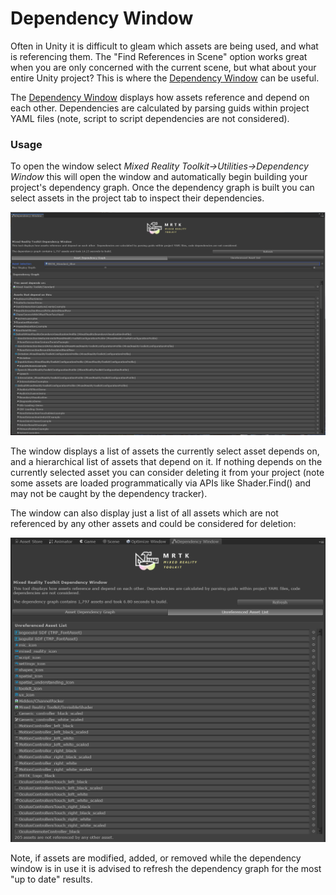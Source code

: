 
# Dependency Window

Often in Unity it is difficult to gleam which assets are being used, and what is referencing them. The "Find References in Scene" option works great when you are only concerned with the current scene, but what about your entire Unity project? This is where the [Dependency Window](/Assets/MixedRealityToolkit/Inspectors) can be useful.

The [Dependency Window](/Assets/MixedRealityToolkit/Inspectors) displays how assets reference and depend on each other. Dependencies are calculated by parsing guids within project YAML files (note, script to script dependencies are not considered).


### Usage

To open the window select *Mixed Reality Toolkit->Utilities->Dependency Window* this will open the window and automatically begin building your project's dependency graph. Once the dependency graph is built you can select assets in the project tab to inspect their dependencies.

![](../../Documentation/Images/DependencyWindow/MRTK_Dependency_Window.png)

The window displays a list of assets the currently select asset depends on, and a hierarchical list of assets that depend on it. If nothing depends on the currently selected asset you can consider deleting it from your project (note some assets are loaded programmatically via APIs like Shader.Find() and may not be caught by the dependency tracker).

The window can also display just a list of all assets which are not referenced by any other assets and could be considered for deletion:

![](../../Documentation/Images/DependencyWindow/MRTK_Dependency_Window_Unreferenced.png)

Note, if assets are modified, added, or removed while the dependency window is in use it is advised to refresh the dependency graph for the most "up to date" results.